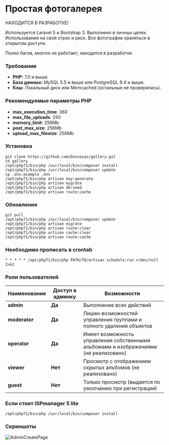 # Простая фотогалерея

НАХОДИТСЯ В РАЗРАБОТКЕ!

Используется Laravel 5 и Bootstrap 3. Выполнено в личных целях. Использование на 
свой страх и риск. Все фотографии храняться в открытом доступе.

Полно багов, многое не работает, находится в разработке.

### Требования

 - **PHP:** 7.0 и выше.
 - **База данных:** MySQL 5.5 и выше или PostgreSQL 9.4 и выше.
 - **Кэш:** Локальный диск или Memcached (остальные не проверялись).

### Рекомендуемые параметры PHP

 - **max_execution_time**: 360
 - **max_file_uploads**: 250
 - **memory_limit**: 256Mb
 - **post_max_size**: 256Mb
 - **upload_max_filesize**: 256Mb

### Установка

```
git clone https://github.com/Dasvasas/gallery.git
cd gallery
/opt/php71/bin/php /usr/local/bin/composer install
/opt/php71/bin/php /usr/local/bin/composer update
cp .env.example .env
/opt/php71/bin/php artisan key:generate
/opt/php71/bin/php artisan migrate
/opt/php71/bin/php artisan db:seed
/opt/php71/bin/php artisan route:cache
```

### Обновление

```
git pull
/opt/php71/bin/php /usr/local/bin/composer update
/opt/php71/bin/php artisan migrate
/opt/php71/bin/php artisan route:clear
/opt/php71/bin/php artisan cache:clear
/opt/php71/bin/php artisan route:cache
```

### Необходимо прописать в crontab

```
* * * * * /opt/php71/bin/php PATH/TO/artisan schedule:run >/dev/null 2>&1
```

### Роли пользователей

| Наименование | Доступ в админку | Возможности |
|----------|-----|----------------------|
|**admin**| **Да**| Выполнение всех действий |
|**moderator**| **Да**| Лишен возможностей управления группами и полного удаления объектов |
|**operator**| **Да**| Имеет возможность управления собственными альбомами и изображениями (не реализовано) |
|**viewer**| **Нет**| Просмотр с отображением скрытых альбомов (не реализовано) |
|**guest**| **Нет**| Только просмотр (выдается по умолчанию при регистрации) |

### Если стоит ISPmanager 5 lite

```
/opt/php71/bin/php /usr/local/bin/composer install
```

### Скриншоты

![AdminCreatePage](https://twh.club/wp-content/uploads/2017/05/gl_screen_createall.png)
